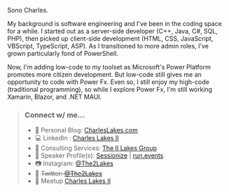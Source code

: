 Sono Charles.

My background is software engineering and I've been in the coding space for a while. I started out as a server-side developer (C++, Java, C#, SQL, PHP), then picked up client-side development (HTML, CSS, JavaScript, VBScript, TypeScript, ASP). As I transitioned to more admin roles, I've grown particularly fond of PowerShell.

Now, I'm adding low-code to my toolset as Microsoft's Power Platform promotes more citizen development. But low-code still gives me an opportunity to code with Power Fx. Even so, I still enjoy my high-code (traditional programming), so while I explore Power Fx, I'm still working Xamarin, Blazor, and .NET MAUI.

>
> ### Connect w/ me...
> - :notebook:  Personal Blog:  [CharlesLakes.com](https://charleslakes.com)
> - :computer:  LinkedIn  :  [Charles Lakes II](https://www.linkedin.com/in/charles-e-lakes-ii)
> - :briefcase:  Consulting Services:  [The II Lakes Group](https://theiilakesgroup.com)
> - :microphone:  Speaker Profile(s):  [Sessionize](https://sessionize.com/charles-e-lakes-ii) | [run.events](https://speakers.run.events/charles-e-lakes-ii/portfolio)
> - :camera:  Instagram:  [@The2Lakes](https://www.instagram.com/The2Lakes/)
> - :speech_balloon:  ~~Twitter:  [@The2Lakes](https://twitter.com/The2Lakes)~~
> - :name_badge:  Meetup  [Charles Lakes II](https://www.meetup.com/members/239043427/)
> 

<!--
### Hi there 👋

**losodamus/losodamus** is a ✨ _special_ ✨ repository because its `README.md` (this file) appears on your GitHub profile.

Link of emojis:
https://gist.github.com/rxaviers/7360908

- 🔭 I’m currently working on ...
- 🌱 I’m currently learning ...
- 👯 I’m looking to collaborate on ...
- 💬 Ask me about ...
- 📫 How to reach me: ...

- LinkedIn [Charles Lakes II](https://www.linkedin.com/in/charles-e-lakes-ii)
-->
